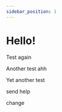 ```yaml
---
sidebar_position: 1
---
```


# Hello!

Test again

Another test ahh

Yet another test

send help

change